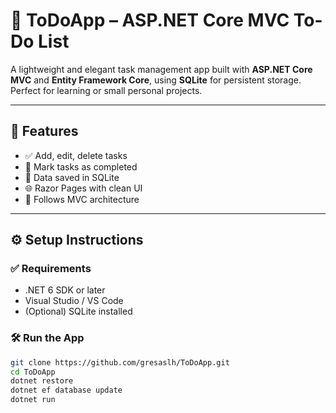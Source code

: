 # 📝 ToDoApp – ASP.NET Core MVC To-Do List

A lightweight and elegant task management app built with **ASP.NET Core MVC** and **Entity Framework Core**, using **SQLite** for persistent storage. Perfect for learning or small personal projects.

---

## 🚀 Features

- ✅ Add, edit, delete tasks  
- 📌 Mark tasks as completed  
- 💾 Data saved in SQLite  
- 🌐 Razor Pages with clean UI  
- 🧩 Follows MVC architecture  

---

## ⚙️ Setup Instructions

### ✅ Requirements
- .NET 6 SDK or later  
- Visual Studio / VS Code  
- (Optional) SQLite installed

### 🛠️ Run the App

```bash
git clone https://github.com/gresaslh/ToDoApp.git
cd ToDoApp
dotnet restore
dotnet ef database update
dotnet run
